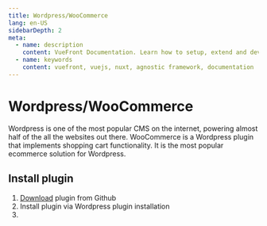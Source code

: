 ```yaml
---
title: Wordpress/WooCommerce
lang: en-US
sidebarDepth: 2
meta:
  - name: description
    content: VueFront Documentation. Learn how to setup, extend and develop your fully functional SPA and PWA frontend.
  - name: keywords
    content: vuefront, vuejs, nuxt, agnostic framework, documentation
---
```


# Wordpress/WooCommerce

Wordpress is one of the most popular CMS on the internet, powering almost half of the all the websites out there. WooCommerce is a Wordpress plugin that implements shopping cart functionality. It is the most popular ecommerce solution for Wordpress.

## Install plugin

1. [Download](https://github.com/vuefront/wordpress/archive/master.zip) plugin from Github
2. Install plugin via Wordpress plugin installation
3. 
